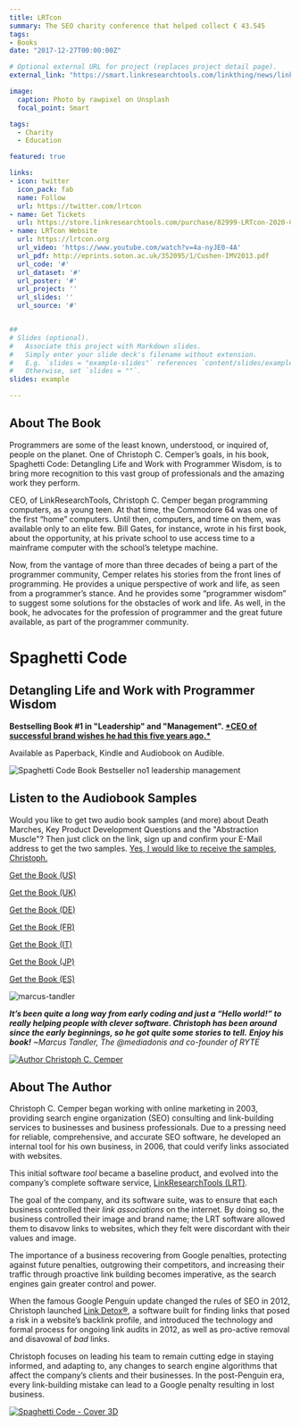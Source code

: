 ```yaml
---
title: LRTcon
summary: The SEO charity conference that helped collect € 43.545
tags:
- Books
date: "2017-12-27T00:00:00Z"

# Optional external URL for project (replaces project detail page).
external_link: "https://smart.linkresearchtools.com/linkthing/news/link-building-charity-lrtcon-2019"

image:
  caption: Photo by rawpixel on Unsplash
  focal_point: Smart

tags:
  - Charity
  - Education

featured: true

links:
- icon: twitter
  icon_pack: fab
  name: Follow
  url: https://twitter.com/lrtcon
- name: Get Tickets
  url: https://store.linkresearchtools.com/purchase/82999-LRTcon-2020-Conference-Plus-Networking
- name: LRTcon Website
  url: https://lrtcon.org
  url_video: 'https://www.youtube.com/watch?v=4a-nyJE0-4A'
  url_pdf: http://eprints.soton.ac.uk/352095/1/Cushen-IMV2013.pdf
  url_code: '#'
  url_dataset: '#'
  url_poster: '#'
  url_project: ''
  url_slides: ''
  url_source: '#'


##
# Slides (optional).
#   Associate this project with Markdown slides.
#   Simply enter your slide deck's filename without extension.
#   E.g. `slides = "example-slides"` references `content/slides/example-slides.md`.
#   Otherwise, set `slides = ""`.
slides: example

---
```




## About The Book

Programmers are some of the least known, understood, or inquired of, people on the planet. One of Christoph C. Cemper’s goals, in his book, Spaghetti Code: Detangling Life and Work with Programmer Wisdom, is to bring more recognition to this vast group of professionals and the amazing work they perform.

CEO, of LinkResearchTools, Christoph C. Cemper began programming computers, as a young teen. At that time, the Commodore 64 was one of the first “home” computers. Until then, computers, and time on them, was available only to an elite few. Bill Gates, for instance, wrote in his first book, about the opportunity, at his private school to use access time to a mainframe computer with the school’s teletype machine.

Now, from the vantage of more than three decades of being a part of the programmer community, Cemper relates his stories from the front lines of programming. He provides a unique perspective of work and life, as seen from a programmer’s stance. And he provides some “programmer wisdom” to suggest some solutions for the obstacles of work and life. As well, in the book, he advocates for the profession of programmer and the great future available, as part of the programmer community.

# Spaghetti Code

## Detangling Life and Work with Programmer Wisdom

**Bestselling Book #1 in "Leadership" and "Management".
[\*CEO of successful brand wishes he had this five years ago.\*](https://www.amazon.com/gp/review/RKIGORNH4VXBK/ref=as_li_ss_tl?ref_=glimp_1rv_cl&linkCode=ll2&tag=christophcemp-20&linkId=a4dc01eec4091bb3a774c823b4f762e3)**

Available as Paperback, Kindle and Audiobook on Audible.

![Spaghetti Code Book Bestseller no1 leadership management](Spaghetti-Code-Bestseller-no-1-leadership-management-300x212.png)

## Listen to the Audiobook Samples

Would you like to get two audio book samples (and more) about
Death Marches, Key Product Development Questions and the "Abstraction Muscle"?
Then just click on the link, sign up and confirm your E-Mail address to get the two samples.
[Yes, I would like to receive the samples, Christoph.](https://www.christophcemper.com/books/spaghetti-code/#)

[Get the Book (US) ](http://www.spaghetticodebook.com/buy)

[Get the Book (UK) ](http://www.spaghetticodebook.com/buyuk)

[Get the Book (DE) ](http://www.spaghetticodebook.com/buyde)

[Get the Book (FR) ](http://www.spaghetticodebook.com/buyfr)

[Get the Book (IT) ](http://www.spaghetticodebook.com/buyit)

[Get the Book (JP) ](http://www.spaghetticodebook.com/buyjp)

[Get the Book (ES) ](http://www.spaghetticodebook.com/buyes)

![marcus-tandler](marcus-tandler-circle.jpg)

***It’s been quite a long way from early coding and just a “Hello world!” to really helping people with clever software. Christoph has been around since the early beginnings, so he got quite some stories to tell.**
**Enjoy his book!**
~Marcus Tandler, The @mediadonis and co-founder of RYTE*



[![Author Christoph C. Cemper](Christoph-Cemper-Remove-Mic-Round.png)](http://www.spaghetticodebook.com/buy)

## About The Author

Christoph C. Cemper began working with online marketing in 2003, providing search engine organization (SEO) consulting and link-building services to businesses and business professionals. Due to a pressing need for reliable, comprehensive, and accurate SEO software, he developed an internal tool for his own business, in 2006, that could verify links associated with websites.

This initial software *tool* became a baseline product, and evolved into the company’s complete software service, [LinkResearchTools (LRT)](http://www.linkresearchtools.com/).

The goal of the company, and its software suite, was to ensure that each business controlled their *link associations* on the internet. By doing so, the business controlled their image and brand name; the LRT software allowed them to disavow links to websites, which they felt were discordant with their values and image.

The importance of a business recovering from Google penalties, protecting against future penalties, outgrowing their competitors, and increasing their traffic through proactive link building becomes imperative, as the search engines gain greater control and power.

When the famous Google Penguin update changed the rules of SEO in 2012, Christoph launched [Link Detox®](http://www.linkdetox.com/), a software built for finding links that posed a risk in a website’s backlink profile, and introduced the technology and formal process for ongoing link audits in 2012, as well as pro-active removal and disavowal of *bad* links.

Christoph focuses on leading his team to remain cutting edge in staying informed, and adapting to, any changes to search engine algorithms that affect the company’s clients and their businesses. In the post-Penguin era, every link-building mistake can lead to a Google penalty resulting in lost business.


[![Spaghetti Code - Cover 3D](Spaghetti-Code-Cover-3D.png)](http://www.spaghetticodebook.com/buy)
